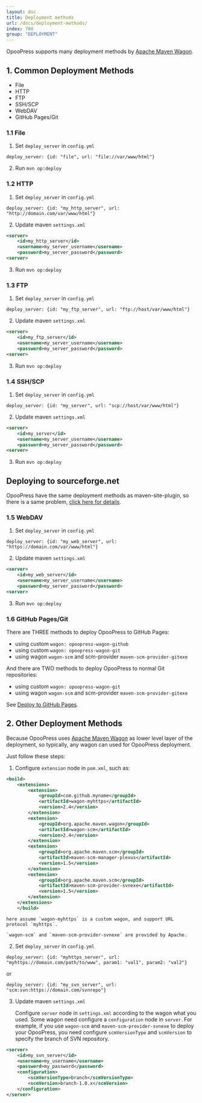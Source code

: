 ```yaml
---
layout: doc
title: Deployment methods
url: /docs/deployment-methods/
index: 700
group: "DEPLOYMENT"
---
```


OpooPress supports many deployment methods by [Apache Maven Wagon](http://maven.apache.org/wagon/).

## 1. Common Deployment Methods

- File
- HTTP
- FTP
- SSH/SCP
- WebDAV
- GitHub Pages/Git

### 1.1 File
1. Set `deploy_server` in `config.yml`
```plain
deploy_server: {id: "file", url: "file://var/www/html"}
```
2. Run `mvn op:deploy`

### 1.2 HTTP
1. Set `deploy_server` in `config.yml`
```plain
deploy_server: {id: "my_http_server", url: "http://domain.com/var/www/html"}
```
2. Update maven `settings.xml`
```xml
<server>
    <id>my_http_server</id>
    <username>my_server_username</username>
    <password>my_server_password</password>
<server>
```
3. Run `mvn op:deploy`

### 1.3 FTP
1. Set `deploy_server` in `config.yml`
```plain
deploy_server: {id: "my_ftp_server", url: "ftp://host/var/www/html"}
```
2. Update maven `settings.xml`
```xml
<server>
    <id>my_ftp_server</id>
    <username>my_server_username</username>
    <password>my_server_password</password>
<server>
```
3. Run `mvn op:deploy`

### 1.4 SSH/SCP
1. Set `deploy_server` in `config.yml`
```plain
deploy_server: {id: "my_server", url: "scp://host/var/www/html"}
```
2. Update maven `settings.xml`
```xml
<server>
    <id>my_server</id>
    <username>my_server_username</username>
    <password>my_server_password</password>
<server>
```
3. Run `mvn op:deploy`

<div class="note info">
  <h2>Deploying to sourceforge.net</h2>
  <p>OpooPress have the same deployment methods as maven-site-plugin, so there is a same problem, <a href="http://maven.apache.org/plugins-archives/maven-site-plugin-2.4/examples/site-deploy-to-sourceforge.net.html">click here for details</a>.
  </p>
</div>

### 1.5 WebDAV
1. Set `deploy_server` in `config.yml`
```plain
deploy_server: {id: "my_web_server", url: "https://domain.com/var/www/html"}
```
2. Update maven `settings.xml`
```xml
<server>
    <id>my_web_server</id>
    <username>my_server_username</username>
    <password>my_server_password</password>
<server>
```
3. Run `mvn op:deploy`


### 1.6 GitHub Pages/Git

There are THREE methods to deploy OpooPress to GitHub Pages:
- using custom `wagon: opoopress-wagon-github`
- using custom `wagon: opoopress-wagon-git`
- using wagon `wagon-scm` and scm-provider `maven-scm-provider-gitexe`

And there are TWO methods to deploy OpooPress to normal Git repositories:
- using custom `wagon: opoopress-wagon-git`
- using wagon `wagon-scm` and scm-provider `maven-scm-provider-gitexe`

See [Deploy to GitHub Pages](../github-pages/#deployment-methods).


## 2. Other Deployment Methods

Because OpooPress uses [Apache Maven Wagon](http://maven.apache.org/wagon/) as lower level layer of the deployment, so typically, any wagon can used for OpooPress deployment. 

Just follow these steps:

1. Configure `extension` node in `pom.xml`, such as:
```xml
<build>
	<extensions>
		<extension>
			<groupId>com.github.myname</groupId>
			<artifactId>wagon-myhttps</artifactId>
			<version>2.4</version>
		</extension>
		<extension>
			<groupId>org.apache.maven.wagon</groupId>
			<artifactId>wagon-scm</artifactId>
			<version>2.4</version>
		</extension>
		<extension>
			<groupId>org.apache.maven.scm</groupId>
			<artifactId>maven-scm-manager-plexus</artifactId>
			<version>1.5</version>
		</extension>
		<extension>
			<groupId>org.apache.maven.scm</groupId>
			<artifactId>maven-scm-provider-svnexe</artifactId>
			<version>1.5</version>
		</extension>
	</extensions>
    </build>
```
	here assume `wagon-myhttps` is a custom wagon, and support URL protocol `myhttps`.

	`wagon-scm` and `maven-scm-provider-svnexe` are provided by Apache.

2. Set `deploy_server` in `config.yml`
```plain
deploy_server: {id: "myhttps_server", url: "myhttps://domain.com/path/to/www", param1: "val1", param2: "val2"}
```
or
```plain
deploy_server: {id: "my_svn_server", url: "scm:svn:https://domain.com/svnrepo"}
```

3. Update maven `settings.xml`

	Configure `server` node in `settings.xml` according to the wagon what you used. Some wagon need configure a `configuration` node in `server`. For example, if you use  `wagon-scm` and `maven-scm-provider-svnexe` to deploy your OpooPress, you need configure `scmVersionType` and `scmVersion` to specify the branch of SVN repository.
```xml
<server>
	<id>my_svn_server</id>
	<username>my_username</username>
	<password>my_password</password>
	<configuration>
		<scmVersionType>branch</scmVersionType>
		<scmVersion>branch-1.0.x</scmVersion>
	</configuration>
</server>
```

